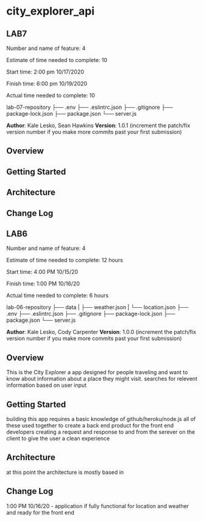 # city_explorer_api

## LAB7

Number and name of feature: 4

Estimate of time needed to complete: 10

Start time: 2:00 pm 10/17/2020

Finish time: 6:00 pm 10/19/2020

Actual time needed to complete: 10

lab-07-repository
   ├── .env
   ├── .eslintrc.json
   ├── .gitignore
   ├── package-lock.json
   ├── package.json
   └── server.js

**Author**: Kale Lesko, Sean Hawkins
**Version**: 1.0.1 (increment the patch/fix version number if you make more commits past your first submission)

## Overview

<!-- Provide a high level overview of what this application is and why you are building it, beyond the fact that it's an assignment for this class. (i.e. What's your problem domain?) -->

## Getting Started

<!-- What are the steps that a user must take in order to build this app on their own machine and get it running? -->

## Architecture

<!-- Provide a detailed description of the application design. What technologies (languages, libraries, etc) you're using, and any other relevant design information. -->

## Change Log

<!-- Use this area to document the iterative changes made to your application as each feature is successfully implemented. Use time stamps. Here's an examples:

01-01-2001 4:59pm - Application now has a fully-functional express server, with a GET route for the location resource.

## Credits and Collaborations
<!-- Give credit (and a link) to other people or resources that helped you build this application. -->


## LAB6

Number and name of feature: 4

Estimate of time needed to complete: 12 hours

Start time: 4:00 PM 10/15/20

Finish time: 1:00 PM 10/16/20

Actual time needed to complete: 6 hours

lab-06-repository
   ├── data
   |     ├── weather.json
   |     └── location.json
   ├── .env
   ├── .eslintrc.json
   ├── .gitignore
   ├── package-lock.json
   ├── package.json
   └── server.js


**Author**: Kale Lesko, Cody Carpenter
**Version**: 1.0.0 (increment the patch/fix version number if you make more commits past your first submission)

## Overview
This is the City Explorer a app designed for people traveling and want to know about information about a place they might visit. searches for relevent information based on user input
<!-- Provide a high level overview of what this application is and why you are building it, beyond the fact that it's an assignment for this class. (i.e. What's your problem domain?) -->

## Getting Started
building this app requires a basic knowledge of github/heroku/node.js all of these used together to create a back end product for the front end developers creating a request and response to and from the serever on the client to give the user a clean experience
<!-- What are the steps that a user must take in order to build this app on their own machine and get it running? -->

## Architecture
at this point the architecture is mostly based in 
<!-- Provide a detailed description of the application design. What technologies (languages, libraries, etc) you're using, and any other relevant design information. -->

## Change Log

1:00 PM 10/16/20 - application if fully functional for location and weather and ready for the front end 
<!-- Use this area to document the iterative changes made to your application as each feature is successfully implemented. Use time stamps. Here's an examples:

01-01-2001 4:59pm - Application now has a fully-functional express server, with a GET route for the location resource.

## Credits and Collaborations

## Credits and Collaborations
<!-- Give credit (and a link) to other people or resources that helped you build this application. -->
